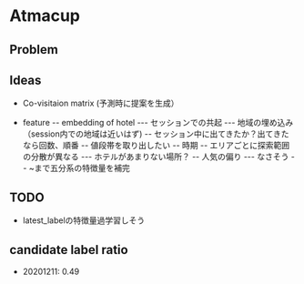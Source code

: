 # Atmacup 

## Problem


## Ideas
- Co-visitaion matrix (予測時に提案を生成）

- feature
-- embedding of hotel
--- セッションでの共起
--- 地域の埋め込み（session内での地域は近いはず)
-- セッション中に出てきたか？出てきたなら回数、順番
-- 値段帯を取り出したい
-- 時期
-- エリアごとに探索範囲の分散が異なる
--- ホテルがあまりない場所？
-- 人気の偏り
--- なさそう
-- ~まで五分系の特徴量を補完


## TODO
* latest_labelの特徴量過学習しそう



## candidate label ratio
- 20201211: 0.49
